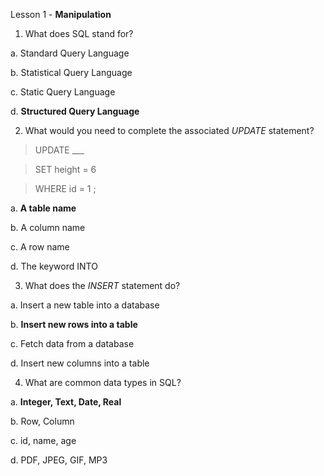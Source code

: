 Lesson 1 - **Manipulation**


1. What does SQL stand for?

  a. Standard Query Language
  
  b. Statistical Query Language
  
  c. Static Query Language
  
  d. **Structured Query Language**
  
2. What would you need to complete the associated *UPDATE* statement?
> UPDATE ___

> SET height = 6

> WHERE id = 1 ;

  a. **A table name**
  
  b. A column name
  
  c. A row name
  
  d. The keyword INTO

3. What does the *INSERT* statement do?

  a. Insert a new table into a database
  
  b. **Insert new rows into a table**
  
  c. Fetch data from a database
  
  d. Insert new columns into a table
  
4. What are common data types in SQL?

  a. **Integer, Text, Date, Real**
  
  b. Row, Column
  
  c. id, name, age
  
  d. PDF, JPEG, GIF, MP3
  
  
